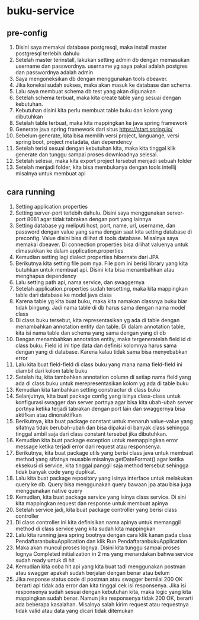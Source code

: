 # buku-service
## pre-config
1. Disini saya memakai database postgresql, maka install master postgresql terlebih dahulu
2. Setelah master terinstall, lakukan setting admin db dengan memasukan username dan passwordnya. username yg saya pakai adalah postgres dan passwordnya adalah admin
3. Saya mengoneksikan db dengan menggunakan tools dbeaver.
4. Jika koneksi sudah sukses, maka akan masuk ke database dan schema.
5. Lalu saya membuat schema db test yang akan digunakan
6. Setelah schema terbuat, maka kita create table yang sesuai dengan kebutuhan.
7. Kebutuhan disini kita perlu membuat table buku dan kolom yang dibutuhkan
8. Setelah table terbuat, maka kita mappingkan ke java spring framework
9. Generate java spring framework dari situs https://start.spring.io/ 
10. Sebelum generate, kita bisa memilih versi project, languange, versi spring boot, project metadata, dan dependency
11. Setelah terisi sesuai dengan kebutuhan kita, maka kita tinggal klik generate dan tunggu sampai proses downloadnya selesai.
12. Setelah selesai, maka kita export project tersebut menjadi sebuah folder
13. Setelah menjadi folder, kita bisa membukanya dengan tools intellij misalnya untuk membuat api

## cara running
1. Setting application.properties
2. Setting server-port terlebih dahulu. Disini saya menggunakan server-port 8081 agar tidak tabrakan dengan port yang lainnya
3. Setting database yg meliputi host, port, name, url, username, dan password dengan value yang sama dengan saat kita setting database di preconfig. Value disini bisa dilihat di tools database. Misalnya saya memakai dbeaver. Di connection properties bisa dilihat valuenya untuk dimasukkan ke dalam application.properties
4. Kemudian setting lagi dialect properties hibernate dari JPA
5. Berikutnya kita setting file pom nya. File pom ini berisi library yang kita butuhkan untuk membuat api. Disini kita bisa menambahkan atau menghapus dependency
6. Lalu setting path api, nama service, dan swaggernya
7. Setelah application.properties sudah tersetting, maka kita mappingkan table dari database ke model java class
8. Karena table yg kita buat buku, maka kita namakan classnya buku biar tidak bingung. Jadi nama table di db harus sama dengan nama model class
9. Di class buku tersebut, kita representasikan yg ada di table dengan menambahkan annotation entity dan table. Di dalam annotation table, kita isi nama table dan schema yang sama dengan yang di db
10. Dengan menambahkan annotation entity, maka tergeneratelah field id di class buku. Field id ini tipe data dan definisi kolomnya harus sama dengan yang di database. Karena kalau tidak sama bisa menyebabkan error
11. Lalu kita buat field-field di class buku yang mana nama field-field ini diambil dari kolom table buku
12. Setelah itu, kita tambahkan annotation column di setiap nama field yang ada di class buku untuk merepresentasikan kolom yg ada di table buku
13. Kemudian kita tambahkan setting constractur di class buku
14. Selanjutnya, kita buat package config yang isinya class-class untuk konfigurasi swagger dan server portnya agar bisa kita ubah-ubah server portnya ketika terjadi tabrakan dengan port lain dan swaggernya bisa aktifkan atau dinonaktifkan
15. Berikutnya, kita buat package constant untuk menaruh value-value yang sifatnya tidak berubah-ubah dan bisa dipakai di banyak class sehingga tinggal ambil saja dari class constant tersebut jika dibutuhkan.
16. Kemudian kita buat package exception untuk memappingkan error message ketika terjadi error dari request atau responsenya.
17. Berikutnya, kita buat package utils yang berisi class java untuk membuat method yang sifatnya reusable misalnya getDateFormat() agar ketika eksekusi di service, kita tinggal panggil saja method tersebut sehingga tidak banyak code yang duplikat.
18. Lalu kita buat package repository yang isinya interface untuk melakukan query ke db. Query bisa menggunakan query bawaan jpa atau bisa juga menggunakan native query
19. Kemudian, kita buat package service yang isinya class service. Di sini kita mappingkan request dan response untuk membuat apinya
20. Setelah service jadi, kita buat package controller yang berisi class controller 
21. Di class controller ini kita definisikan nama apinya untuk memanggil method di class service yang kita sudah kita mappingkan
22. Lalu kita running java spring bootnya dengan cara klik kanan pada class PendaftaranbukuApplication dan klik Run PendaftaranbukuApplication
23. Maka akan muncul proses lognya. Disini kita tunggu sampai proses lognya Completed initialization in 2 ms yang menandakan bahwa service sudah ready untuk di hit
24. Kemudian kita coba hit api yang kita buat tadi menggunakan postman atau swagger apakah sudah berjalan dengan benar atau belum
25. Jika response status code di postman atau swagger bernilai 200 OK berarti api tidak ada error dan kita tinggal cek isi responsenya. Jika isi responsenya sudah sesuai dengan kebutuhan kita, maka logic yang kita mappingkan sudah benar. Namun jika responsenya tidak 200 OK, berarti ada beberapa kasalahan. Misalnya salah kirim request  atau requestnya tidak valid atau data yang dicari tidak ditemukan